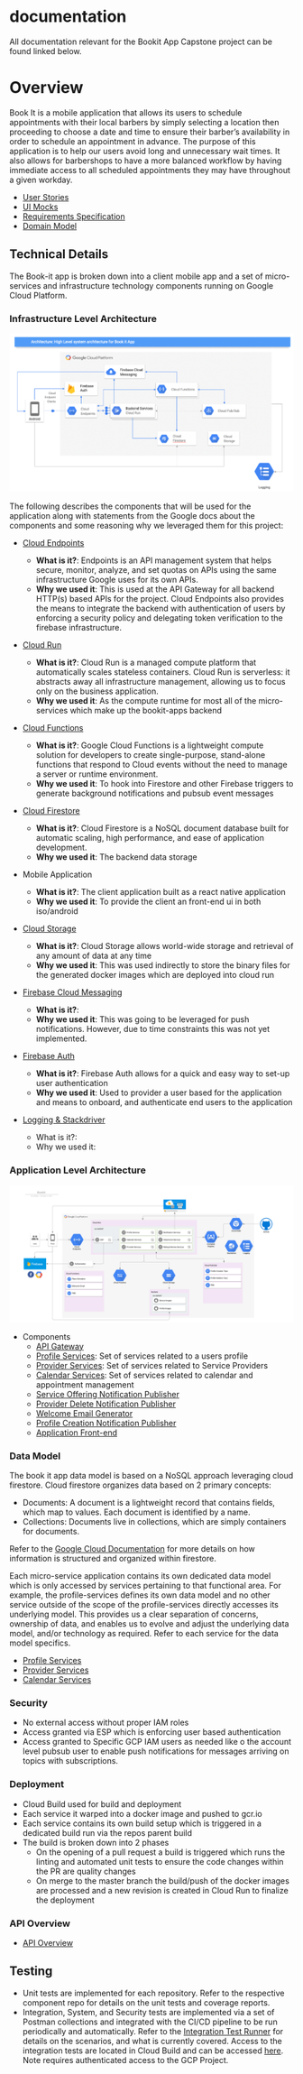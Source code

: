 # documentation

All documentation relevant for the Bookit App Capstone project can be found linked below.

# Overview

Book It is a mobile application that allows its users to schedule appointments with their local barbers by simply selecting a location then proceeding to choose a date and time to ensure their barber’s availability in order to schedule an appointment in advance. The purpose of this application is to help our users avoid long and unnecessary wait times. It also allows for barbershops to have a more balanced workflow by having immediate access to all scheduled appointments they may have throughout a given workday.

- [User Stories](./user-stories)
- [UI Mocks]()
- [Requirements Specification]()
- [Domain Model]()

## Technical Details

The Book-it app is broken down into a client mobile app and a set of micro-services and infrastructure technology components running on Google Cloud Platform.

### Infrastructure Level Architecture

[![architecture](./images/architecture/high-level-architecture.png)](./images/high-level-architecture.png)

The following describes the components that will be used for the application along with statements from the Google docs about the components and some reasoning why we leveraged them for this project:

- [Cloud Endpoints](https://cloud.google.com/endpoints/docs/)
    - **What is it?**: Endpoints is an API management system that helps secure, monitor, analyze, and set quotas on APIs using the same infrastructure Google uses for its own APIs.
    - **Why we used it**: This is used at the API Gateway for all backend HTTP(s) based APIs for the project. Cloud Endpoints also provides the means to integrate the backend with authentication of users by enforcing a security policy and delegating token verification to the firebase infrastructure.

- [Cloud Run](https://cloud.google.com/run/docs/)
    - **What is it?**: Cloud Run is a managed compute platform that automatically scales stateless containers. Cloud Run is serverless: it abstracts away all infrastructure management, allowing us to focus only on the business application.
    - **Why we used it**: As the compute runtime for most all of the micro-services which make up the bookit-apps backend

- [Cloud Functions](https://cloud.google.com/functions/docs/)
    - **What is it?**: Google Cloud Functions is a lightweight compute solution for developers to create single-purpose, stand-alone functions that respond to Cloud events without the need to manage a server or runtime environment.
    - **Why we used it**: To hook into Firestore and other Firebase triggers to generate background notifications and pubsub event messages
    
- [Cloud Firestore](https://cloud.google.com/firestore/docs/) 
    - **What is it?**: Cloud Firestore is a NoSQL document database built for automatic scaling, high performance, and ease of application development.
    - **Why we used it**: The backend data storage

- Mobile Application
    - **What is it?**: The client application built as a react native application
    - **Why we used it**: To provide the client an front-end ui in both iso/android

- [Cloud Storage](https://cloud.google.com/storage/docs/) 
    - **What is it?**: Cloud Storage allows world-wide storage and retrieval of any amount of data at any time
    - **Why we used it**: This was used indirectly to store the binary files for the generated docker images which are deployed into cloud run

- [Firebase Cloud Messaging]()
    - **What is it?**:
    - **Why we used it**: This was going to be leveraged for push notifications. However, due to time constraints this was not yet implemented.

- [Firebase Auth](https://firebase.google.com/docs/auth)
    - **What is it?**: Firebase Auth allows for a quick and easy way to set-up user authentication 
    - **Why we used it**: Used to provider a user based for the application and means to onboard, and authenticate end users to the application

- [Logging & Stackdriver]()
    - What is it?:
    - Why we used it:

### Application Level Architecture

[![architecture](./images/architecture/detailed-architecture.png)](./images/detailed-architecture.png)

- Components
  - [API Gateway](https://github.com/bookit-app/api-gateway)
  - [Profile Services](https://github.com/bookit-app/profile-services): Set of services related to a users profile
  - [Provider Services](https://github.com/bookit-app/provider-services): Set of services related to Service Providers
  - [Calendar Services](https://github.com/bookit-app/profile-services): Set of services related to calendar and appointment management
  - [Service Offering Notification Publisher](https://github.com/bookit-app/service-offering-notification-publisher)
  - [Provider Delete Notification Publisher](https://github.com/bookit-app/provider-delete-notification-publisher)
  - [Welcome Email Generator](https://github.com/bookit-app/welcome-email-function)
  - [Profile Creation Notification Publisher](https://github.com/bookit-app/profile-create-event-publisher)
  - [Application Front-end](https://github.com/bookit-app/capstoneSweng894)

### Data Model

The book it app data model is based on a NoSQL approach leveraging cloud firestore. Cloud firestore organizes data based on 2 primary concepts:

- Documents: A document is a lightweight record that contains fields, which map to values. Each document is identified by a name.
- Collections: Documents live in collections, which are simply containers for documents.

Refer to the [Google Cloud Documentation](https://cloud.google.com/firestore/docs/data-model) for more details on how information is structured and organized within firestore.

Each micro-service application contains its own dedicated data model which is only accessed by services pertaining to that functional area. For example, the profile-services defines its own data model and no other service outside of the scope of the profile-services directly accesses its underlying model. This provides us a clear separation of concerns, ownership of data, and enables us to evolve and adjust the underlying data model, and/or technology as required. Refer to each service for the data model specifics.

- [Profile Services](https://github.com/bookit-app/profile-services#Data-Model)
- [Provider Services](https://github.com/bookit-app/provider-services#Data-Model)
- [Calendar Services](https://github.com/bookit-app/calendar-services#Data-Model)

### Security

- No external access without proper IAM roles
- Access granted via ESP which is enforcing user based authentication
- Access granted to Specific GCP IAM users as needed like o the account level pubsub user to enable push notifications for messages arriving on topics with subscriptions.

### Deployment

- Cloud Build used for build and deployment
- Each service it warped into a docker image and pushed to gcr.io
- Each service contains its own build setup which is triggered in a dedicated build run via the repos parent build
- The build is broken down into 2 phases
  - On the opening of a pull request a build is triggered which runs the linting and automated unit tests to ensure the code changes within the PR are quality changes
  - On merge to the master branch the build/push of the docker images are processed and a new revision is created in Cloud Run to finalize the deployment

### API Overview

- [API Overview](https://endpointsportal.sweng-581-capstone.cloud.goog/)

## Testing

- Unit tests are implemented for each repository. Refer to the respective component repo for details on the unit tests and coverage reports.
- Integration, System, and Security tests are implemented via a set of Postman collections and integrated with the CI/CD pipeline to be run periodically and automatically. Refer to the [Integration Test Runner](https://github.com/bookit-app/integration-test-runner) for details on the scenarios, and what is currently covered. Access to the integration tests are located in Cloud Build and can be accessed [here](https://console.cloud.google.com/cloud-build/builds?project=bookit-app-260021&query=tags%3D%20%22integration-tests%22). Note requires authenticated access to the GCP Project.
